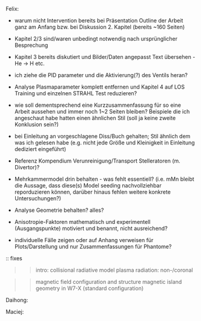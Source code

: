 Felix:
- warum nicht Intervention bereits bei Präsentation Outline der Arbeit ganz am Anfang bzw. bei Diskussion 2. Kapitel (bereits ~160 Seiten)
- Kapitel 2/3 sind/waren unbedingt notwendig nach ursprünglicher Besprechung

- Kapitel 3 bereits diskutiert und Bilder/Daten angepasst
  Text übersehen - He -> H etc.
- ich ziehe die PID parameter und die Aktivierung(?) des Ventils heran? 

- Analyse Plasmaparameter komplett entfernen und Kapitel 4 auf LOS Training und einzelnen STRAHL Test reduzieren? 

- wie soll dementsprechend eine Kurzzusammenfassung für so eine Arbeit aussehen und immer noch 1~2 Seiten bleiben? Beispiele die ich angeschaut habe hatten einen ähnlichen Stil (soll ja keine zweite Konklusion sein?)

- bei Einleitung an vorgeschlagene Diss/Buch gehalten; Stil ähnlich dem was ich gelesen habe (e.g. nicht jede Größe und Kleinigkeit in Einleitung dediziert eingeführt)
- Referenz Kompendium Verunreinigung/Transport Stelleratoren (m. Divertor)?

- Mehrkammermodel drin behalten - was fehlt essentiell? (i.e. mMn bleibt die Aussage, dass diese(s) Model seeding nachvollziehbar reporduzieren können, darüber hinaus fehlen weitere konkrete Untersuchungen?)

- Analyse Geometrie behalten? alles?
- Anisotropie-Faktoren mathematisch und experimentell (Ausgangspunkte) motiviert und benannt, nicht ausreichend?
- individuelle Fälle zeigen oder auf Anhang verweisen für Plots/Darstellung und nur Zusammenfassungen für Phantome?

:: fixes
>> intro: collisional radiative model
>> plasma radiation: non-/coronal

>> magnetic field configuration and structure
>> magnetic island geometry in W7-X (standard configuration)

Daihong:


Maciej:
